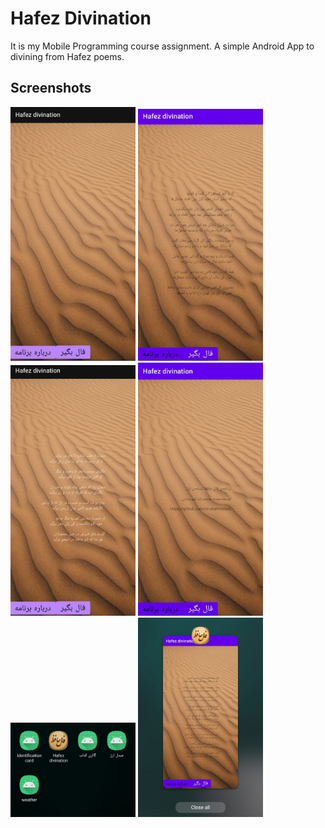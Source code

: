 # Hafez Divination 

It is my Mobile Programming course assignment. 
A simple Android App to divining from Hafez poems. 

## Screenshots 

<img src="images/mainmenu.jpg" alt="drawing" style="width:200px;"/> <img src="images/fal1.jpg" alt="drawing" style="width:200px;"/>
<img src="images/fal2.jpg" alt="drawing" style="width:200px;"/> <img src="images/about.jpg" alt="drawing" style="width:200px;"/>
<img src="images/icon.jpg" alt="drawing" style="width:200px;"/> <img src="images/icon2.jpg" alt="drawing" style="width:200px;"/>
